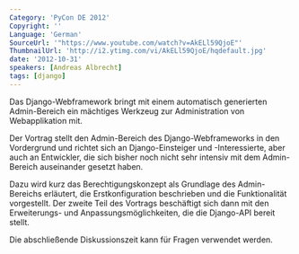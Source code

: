 ```yaml
---
Category: 'PyCon DE 2012'
Copyright: ''
Language: 'German'
SourceUrl: '"https://www.youtube.com/watch?v=AkELl59QjoE"'
ThumbnailUrl: 'http://i2.ytimg.com/vi/AkELl59QjoE/hqdefault.jpg'
date: '2012-10-31'
speakers: [Andreas Albrecht]
tags: [django]
---
```

Das Django-Webframework bringt mit einem automatisch generierten Admin-Bereich
ein mächtiges Werkzeug zur Administration von Webapplikation mit.

Der Vortrag stellt den Admin-Bereich des Django-Webframeworks in den
Vordergrund und richtet sich an Django-Einsteiger und -Interessierte, aber
auch an Entwickler, die sich bisher noch nicht sehr intensiv mit dem Admin-
Bereich auseinander gesetzt haben.

Dazu wird kurz das Berechtigungskonzept als Grundlage des Admin-Bereichs
erläutert, die Erstkonfiguration beschrieben und die Funktionalität
vorgestellt. Der zweite Teil des Vortrags beschäftigt sich dann mit den
Erweiterungs- und Anpassungsmöglichkeiten, die die Django-API bereit stellt.

Die abschließende Diskussionszeit kann für Fragen verwendet werden.

